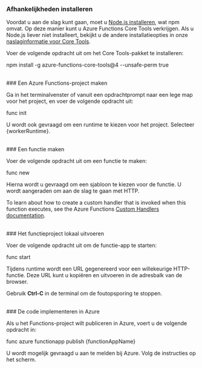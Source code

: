 ### <a name="install-dependencies"></a>Afhankelijkheden installeren

Voordat u aan de slag kunt gaan, moet u <a href="https://go.microsoft.com/fwlink/?linkid=2016195" target="_blank">Node.js installeren</a>, wat npm omvat. Op deze manier kunt u Azure Functions Core Tools verkrijgen. Als u Node.js liever niet installeert, bekijkt u de andere installatieopties in onze <a href="https://go.microsoft.com/fwlink/?linkid=2016192" target="_blank">naslaginformatie voor Core Tools</a>.

Voer de volgende opdracht uit om het Core Tools-pakket te installeren:

<MarkdownHighlighter>npm install -g azure-functions-core-tools@4 --unsafe-perm true</MarkdownHighlighter>

<br/>
### <a name="create-an-azure-functions-project"></a>Een Azure Functions-project maken

Ga in het terminalvenster of vanuit een opdrachtprompt naar een lege map voor het project, en voer de volgende opdracht uit:

<MarkdownHighlighter>func init</MarkdownHighlighter>

U wordt ook gevraagd om een runtime te kiezen voor het project. Selecteer {workerRuntime}.

<br/>
### <a name="create-a-function"></a>Een functie maken

Voer de volgende opdracht uit om een functie te maken:

<MarkdownHighlighter>func new</MarkdownHighlighter>

Hierna wordt u gevraagd om een sjabloon te kiezen voor de functie. U wordt aangeraden om aan de slag te gaan met HTTP.

<StackInstructions customStack={true}>To learn about how to create a custom handler that is invoked when this function executes, see the Azure Functions <a href="https://go.microsoft.com/fwlink/?linkid=2138621" target="_blank">Custom Handlers documentation</a>.</StackInstructions>

<br/>
### <a name="run-your-function-project-locally"></a>Het functieproject lokaal uitvoeren

Voer de volgende opdracht uit om de functie-app te starten:

<MarkdownHighlighter>func start</MarkdownHighlighter>

Tijdens runtime wordt een URL gegenereerd voor een willekeurige HTTP-functie. Deze URL kunt u kopiëren en uitvoeren in de adresbalk van de browser.

Gebruik **Ctrl-C** in de terminal om de foutopsporing te stoppen.

<br/>
### <a name="deploy-your-code-to-azure"></a>De code implementeren in Azure

Als u het Functions-project wilt publiceren in Azure, voert u de volgende opdracht in:

<MarkdownHighlighter>func azure functionapp publish {functionAppName}</MarkdownHighlighter>

U wordt mogelijk gevraagd u aan te melden bij Azure. Volg de instructies op het scherm.
